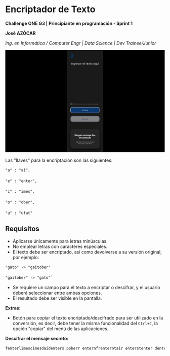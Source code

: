 # Encriptador de Texto

**Challenge ONE G3 | Principiante en programación - Sprint 1**

**José AZÓCAR**

*Ing. en Informática / Computer Engr | Data Science | Dev Trainee/Junior*

<p align="center">
    <img width="600" heigth="600" src="https://github.com/azocarone/encriptador-challenge-one/blob/main/assets/img/projects/screenshot2.gif">
</p>

Las "llaves" para la encriptación son las siguientes:

```txt
"a" : "ai",

"e" : "enter",

"i" : "imes",

"o" : "ober",

"u" : "ufat"
```

## Requisitos

- Aplicarse únicamente para letras minúsculas.
- No emplear letras con caracteres especiales.
- El texto debe ser encriptado, así como devolverse a su versión original, por ejemplo:

```txt
"gato" -> "gaitober"

"gaitober" -> "gato"`
```

- Se requiere un campo para el texto a encriptar o descifrar, y el usuario deberá seleccionar entre ambas opciones.
- El resultado debe ser visible en la pantalla.

**Extras:**

- Botón para copiar el texto encriptado/descifrado para ser utilizado en la conversión, es decir, debe tener la misma funcionalidad del `Ctrl+C`, la opción "copiar" del menú de las aplicaciones.

**Descifrar el mensaje secreto:**

``` txt
fenterlimescimesdaidenters poberr enternfrenterntair enterstenter dentersaifimesober y haibenterrlober cobernclufatimesdober cobern enterximestober!
```
